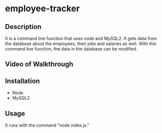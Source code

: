 # employee-tracker

## Description
It is a command line function that uses node and MySQL2. It gets data from the database about the employees, their jobs and salaries as well. With this command line function, the data in the database can be modified.

## Video of Walkthrough


## Installation
- Node
- MySQL2

## Usage
It runs with the command "node index.js."